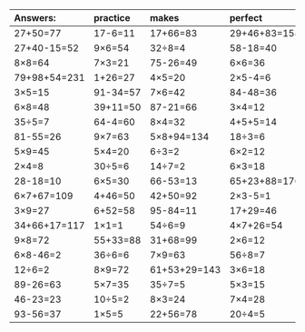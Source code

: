 | Answers: | practice | makes | perfect | ! |
| :--- | :--- | :--- | :--- | :--- |
| 27+50=77 | 17-6=11 | 17+66=83 | 29+46+83=158 | 13+81=94 | 
| 27+40-15=52 | 9×6=54 | 32÷8=4 | 58-18=40 | 8×9+31=103 | 
| 8×8=64 | 7×3=21 | 75-26=49 | 6×6=36 | 28÷7=4 | 
| 79+98+54=231 | 1+26=27 | 4×5=20 | 2×5-4=6 | 4×9=36 | 
| 3×5=15 | 91-34=57 | 7×6=42 | 84-48=36 | 4×3-2=10 | 
| 6×8=48 | 39+11=50 | 87-21=66 | 3×4=12 | 9×6-39=15 | 
| 35÷5=7 | 64-4=60 | 8×4=32 | 4+5+5=14 | 29-6=23 | 
| 81-55=26 | 9×7=63 | 5×8+94=134 | 18÷3=6 | 58+76+23=157 | 
| 5×9=45 | 5×4=20 | 6÷3=2 | 6×2=12 | 38+31=69 | 
| 2×4=8 | 30÷5=6 | 14÷7=2 | 6×3=18 | 21+25+72=118 | 
| 28-18=10 | 6×5=30 | 66-53=13 | 65+23+88=176 | 6×5-7=23 | 
| 6×7+67=109 | 4+46=50 | 42+50=92 | 2×3-5=1 | 3×3+15=24 | 
| 3×9=27 | 6+52=58 | 95-84=11 | 17+29=46 | 92-45=47 | 
| 34+66+17=117 | 1×1=1 | 54÷6=9 | 4×7+26=54 | 3×9-25=2 | 
| 9×8=72 | 55+33=88 | 31+68=99 | 2×6=12 | 25+91+96=212 | 
| 6×8-46=2 | 36÷6=6 | 7×9=63 | 56÷8=7 | 8×6+69=117 | 
| 12÷6=2 | 8×9=72 | 61+53+29=143 | 3×6=18 | 3×1=3 | 
| 89-26=63 | 5×7=35 | 35÷7=5 | 5×3=15 | 4÷2=2 | 
| 46-23=23 | 10÷5=2 | 8×3=24 | 7×4=28 | 36÷4=9 | 
| 93-56=37 | 1×5=5 | 22+56=78 | 20÷4=5 | 2×4+1=9 | 
